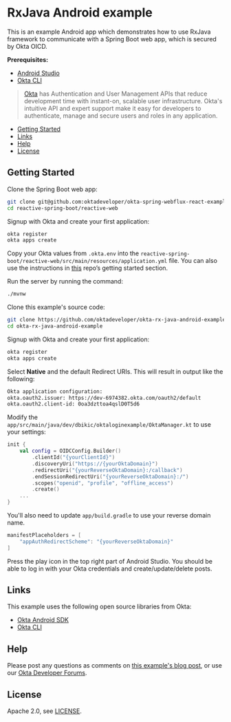 # RxJava Android example

This is an example Android app which demonstrates how to use RxJava framework to communicate with a Spring Boot web app, which is secured by Okta OICD. 

**Prerequisites:**

* [Android Studio][android-studio]
* [Okta CLI][okta-cli]

> [Okta](https://developer.okta.com/) has Authentication and User Management APIs that reduce development time with instant-on, scalable user infrastructure. Okta's intuitive API and expert support make it easy for developers to authenticate, manage and secure users and roles in any application.

* [Getting Started](#getting-started)
* [Links](#links)
* [Help](#help)
* [License](#license)

## Getting Started

Clone the Spring Boot web app:

```bash
git clone git@github.com:oktadeveloper/okta-spring-webflux-react-example.git reactive-spring-boot
cd reactive-spring-boot/reactive-web
```

Signup with Okta and create your first application:

```bash
okta register
okta apps create
```

Copy your Okta values from `.okta.env` into the `reactive-spring-boot/reactive-web/src/main/resources/application.yml` file.
You can also use the instructions in [this](https://github.com/oktadev/okta-spring-webflux-react-example#getting-started) repo’s getting started section.

Run the server by running the command:

```bash
./mvnw
```

Clone this example's source code:

```bash
git clone https://github.com/oktadeveloper/okta-rx-java-android-example.git
cd okta-rx-java-android-example
```

Signup with Okta and create your first application:

```bash
okta register
okta apps create
```

Select **Native** and the default Redirect URIs. This will result in output like the following:

```bash
Okta application configuration:
okta.oauth2.issuer: https://dev-6974382.okta.com/oauth2/default
okta.oauth2.client-id: 0oa3dzttoa4qslD0T5d6
```

Modify the `app/src/main/java/dev/dbikic/oktaloginexample/OktaManager.kt` to use your settings:

```kotlin
init {
    val config = OIDCConfig.Builder()
        .clientId("{yourClientId}")
        .discoveryUri("https://{yourOktaDomain}")
        .redirectUri("{yourReverseOktaDomain}:/callback")
        .endSessionRedirectUri("{yourReverseOktaDomain}:/")
        .scopes("openid", "profile", "offline_access")
        .create()
    ...
}
```

You'll also need to update `app/build.gradle` to use your reverse domain name.

```groovy
manifestPlaceholders = [
    "appAuthRedirectScheme": "{yourReverseOktaDomain}"
]
```

Press the play icon in the top right part of Android Studio. You should be able to log in with your Okta credentials and create/update/delete posts.

## Links

This example uses the following open source libraries from Okta:

* [Okta Android SDK](https://github.com/okta/okta-oidc-android)
* [Okta CLI](https://github.com/okta/okta-cli)

## Help

Please post any questions as comments on [this example's blog post][blog], or use our [Okta Developer Forums](https://devforum.okta.com/).

## License
Apache 2.0, see [LICENSE](LICENSE).

[android-studio]: https://developer.android.com/studio
[blog]: https://developer.okta.com/blog/2021/01/06/android-login
[okta-cli]: https://github.com/okta/okta-cli

